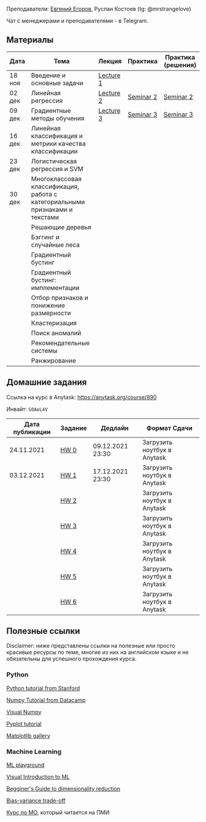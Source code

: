 
Преподаватели: [Евгений Егоров](https://evgenii-egorov.github.io/), Руслан Костоев (tg: @mrstrangeIove)

Чат с менеджерами и преподавателями - в Telegram.

## Материалы

| Дата | Тема | Лекция | Практика| Практика (решения) |
|------|------|--------|---------|--------------------|
|18 ноя|Введение и основные задачи| [Lecture 1](lectures/Lecture1) | | |
|02 дек|Линейная регрессия| [Lecture 2](lectures/Lecture2_lr.pdf) | [Seminar 2](practicals/sem_2_empty.ipynb) | [Seminar 2](practicals/sem_2_full.ipynb) | 
|09 дек|Градиентные методы обучения| [Lecture 3](lectures/Lecture3_gd.pdf) | [Seminar 3](practicals/sem_3_empty.ipynb) | [Seminar 3](practicals/sem_3_full.ipynb) | 
|16 дек|Линейная классификация и метрики качества классификации| | | | 
|23 дек|Логистическая регрессия и SVM| | | |
|30 дек|Многоклассовая классификация, работа с категориальными признаками и текстами| | | |
| |Решающие деревья| | | |
| |Бэггинг и случайные леса| | | |
| |Градиентный бустинг| | | |
| |Градиентный бустинг: имплементации| | | |
| |Отбор признаков и понижение размерности| | | |
| |Кластеризация| | | |
| |Поиск аномалий| | | |
| |Рекомендательные системы| | | |
| |Ранжирование| | | |

## Домашние задания
Ссылка на курс в Anytask: https://anytask.org/course/890

Инвайт: `S0AeL4V`


| Дата публикации| Задание | Дедлайн | Формат Сдачи|
|----------------|---------|---------|-------------|
|  24.11.2021  |[HW 0](https://github.com/weaselcmc/ml_dpo_2021/tree/master/hw/hw0)|09.12.2021  23:30| Загрузить ноутбук в Anytask|
|  03.12.2021  |[HW 1](https://github.com/weaselcmc/ml_dpo_2021/tree/master/hw/hw1)|17.12.2021  23:30| Загрузить ноутбук в Anytask|
| |[HW 2](https://github.com/weaselcmc/ml_dpo_2021/tree/master/hw/hw2)| | Загрузить ноутбук в Anytask|
| |[HW 3](https://github.com/weaselcmc/ml_dpo_2021/tree/master/hw/hw3)| | Загрузить ноутбук в Anytask|
| |[HW 4](https://github.com/weaselcmc/ml_dpo_2021/tree/master/hw/hw4)| | Загрузить ноутбук в Anytask|
| |[HW 5](https://github.com/weaselcmc/ml_dpo_2021/tree/master/hw/hw5)| | Загрузить ноутбук в Anytask|
| |[HW 6](https://github.com/weaselcmc/ml_dpo_2021/tree/master/hw/hw6)| | Загрузить ноутбук в Anytask|

## Полезные ссылки
Disclaimer: ниже представлены ссылки на полезные или просто красивые ресурсы по теме, 
многие из них на английском языке и не обязательны для успешного прохождения курса. 

### Python
[Python tutorial from Stanford](https://cs231n.github.io/python-numpy-tutorial/)

[Numpy Tutorial from Datacamp](https://www.datacamp.com/community/tutorials/python-numpy-tutorial)

[Visual Numpy](http://jalammar.github.io/visual-numpy/)

[Pyplot tutorial](https://matplotlib.org/tutorials/introductory/pyplot.html)

[Matplotlib gallery](https://matplotlib.org/gallery.html)

### Machine Learning
[ML playground](https://ml-playground.com/)

[Visual Introduction to ML](http://www.r2d3.us/visual-intro-to-machine-learning-part-1/)

[Begginer's Guide to dimensionality reduction](https://idyll.pub/post/dimensionality-reduction-293e465c2a3443e8941b016d/)

[Bias-variance trade-off](http://www.r2d3.us/visual-intro-to-machine-learning-part-2/)

[Курс по МО](https://github.com/esokolov/ml-course-hse), который читается на ПМИ
